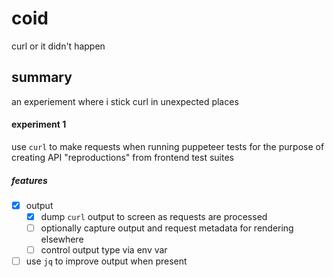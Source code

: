 # coid

curl or it didn't happen

## summary

an experiement where i stick curl in unexpected places

#### experiment 1

use `curl` to make requests when running puppeteer tests for the purpose of creating API "reproductions" from frontend test suites

##### features

- [x] output
  - [x] dump `curl` output to screen as requests are processed
  - [ ] optionally capture output and request metadata for rendering elsewhere
  - [ ] control output type via env var
- [ ] use `jq` to improve output when present

